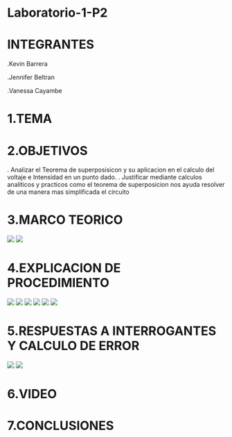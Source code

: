 # Laboratorio-1-P2

# INTEGRANTES
.Kevin Barrera

.Jennifer Beltran

.Vanessa Cayambe


# 1.TEMA

# 2.OBJETIVOS
. Analizar el Teorema de superposisicon y su aplicacion en el calculo del voltaje e Intensidad en un punto dado.
. Justificar mediante calculos analiticos y practicos como el teorema de superposicion nos ayuda resolver de una manera mas simplificada el circuito

# 3.MARCO TEORICO
![](https://github.com/Kevinsan21/Laboratorio-1-P2-Imagenes-/blob/main/Superposicion1.PNG)
![](https://github.com/Kevinsan21/Laboratorio-1-P2-Imagenes-/blob/main/superposicion2.PNG)

# 4.EXPLICACION DE PROCEDIMIENTO 
![](https://github.com/Kevinsan21/Laboratorio-1-P2-Imagenes-/blob/main/circuitoslab_11.jpg)
![](https://github.com/Kevinsan21/Laboratorio-1-P2-Imagenes-/blob/main/circuitoslab_12.jpg)
![](https://github.com/Kevinsan21/Laboratorio-1-P2-Imagenes-/blob/main/circuitoslab_13.jpg)
![](https://github.com/Kevinsan21/Laboratorio-1-P2-Imagenes-/blob/main/laboratorio1p2_11.jpg)
![](https://github.com/Kevinsan21/Laboratorio-1-P2-Imagenes-/blob/main/laboratorio1p2_12.jpg)
![](https://github.com/Kevinsan21/Laboratorio-1-P2-Imagenes-/blob/main/laboratorio1p2_13.jpg)
# 5.RESPUESTAS A INTERROGANTES Y CALCULO DE ERROR
![](https://github.com/Kevinsan21/Laboratorio-1-P2-Imagenes-/blob/main/porcentaje_1.jpg)
![](https://github.com/Kevinsan21/Laboratorio-1-P2-Imagenes-/blob/main/porcentaje_2.jpg)

# 6.VIDEO


# 7.CONCLUSIONES 

